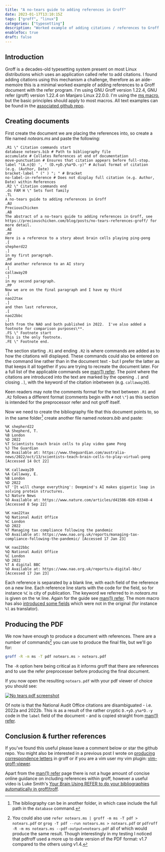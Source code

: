 ```yaml
---
title: "A no-tears guide to adding references in Groff"
date: 2023-01-17T13:10:15Z
tags: ["groff", "linux"]
categories: ["typesetting"]
description: "Worked example of adding citations / references to Groff PDF documents using Refer and a bibliography file."
enableToc: true
draft: false
---
```


## Introduction

Groff is a decades-old typesetting system present on most Linux distributions which uses an application called refer to add citations.  I found adding citations using this mechanism a challenge, therefore as an aide-memoire this is a minimal worked example of adding references to a Groff document with the refer program.  I'm using GNU Groff version 1.22.4, GNU refer (groff) version 1.22.4 on Manjaro Linux 22.0.0.  I'm using the [ms macro](https://www.gnu.org/software/groff/manual/html_node/ms.html#ms), but the basic principles should apply to most macros.  All text examples can be found in the [associated github repo](https://github.com/PreciousChicken/no-tears-reference-groff).

## Creating documents

First create the document we are placing the references into, so create a file named *notears.ms* and paste the following:

```groff
.R1 \" Citation commands start
database notears.bib # Path to bibliography file
accumulate # Collates References at end of documentation
move-punctuation # Ensures that citation appears before full-stop.
label "(A.n|Q) ', ' (D.+yD.y%a*D.-y)" # Actual format of citation (e.g. (Author, Date)
bracket-label " (" ) "; " # Bracket
no-label-in-reference # Does not display full citation (e.g. Author, Date) within References
.R2 \" Citation commands end
.ds FAM H \" Sets font family
.TL
A no-tears guide to adding references in Groff
.AU
PreciousChicken
.AB
The abstract of a no-tears guide to adding references in Groff, see https://preciouschicken.com/blog/posts/no-tears-references-groff/ for more detail.
.AE
.PP
Here is a reference to a story about brain cells playing ping-pong
.[
shepherd22
.]
in my first paragraph.
.PP
And another reference to an AI story
.[
callaway20
.]
in my second paragraph.
.PP
Now we are on the final paragraph and I have my third
.[
nao22tax
.]
and then last reference,
.[
nao22bbc
.]
both from the NAO and both published in 2022.  I've also added a footnote for comparison purposes\**.
.FS \" Footnote start
This is the only footnote.
.FE \" Footnote end.
```

The section starting `.R1` and ending `.R2` is where commands are added as to how the citations will displayed.  These commands could also be entered on the command line rather than in the document text - but I prefer the latter as that keeps it all together if you are trying to recreate the document later.  For a full list of the applicable commands see [man(1) refer](https://man7.org/linux/man-pages/man1/refer.1.html).  The point where the citations are introduced into the text are marked by the opening `.[` and closing `.]`, with the keyword of the citation inbetween (e.g. `callaway20`).

Keen readers may note the comments format for the text between `.R1` and `.R2` follows a different format (comments begin with `#` not `\"`) as this section is intended for the preprocessor refer and not groff itself.

Now we need to create the bibliography file that this document points to, so in the same folder[^1] create another file named *notears.bib* and paste:

[^1]: The bibliography can be in another folder, in which case include the full path in the `database` command.

```groff
%K shepherd22
%A Shepherd, T.
%B London
%D 2022
%T Scientists teach brain cells to play video game Pong
%J The Guardian
%O Available at: https://www.theguardian.com/australia-news/2022/oct/13/scientists-teach-brain-cells-to-play-virtual-pong [Accessed 14 Oct 22]

%K callaway20 
%A Callaway, E.
%B London
%D 2022
%T 'It will change everything': Deepmind's AI makes gigantic leap in solving protein structures.
%J Nature News
%O Available at: https://www.nature.com/articles/d41586-020-03348-4 [Accessed 8 Sep 22]

%K nao22tax
%Q National Audit Office
%C London
%D 2022
%T Managing tax compliance following the pandemic
%O Available at: https://www.nao.org.uk/reports/managing-tax-compliance-following-the-pandemic/ [Accessed 17 Jan 23]

%K nao22bbc
%Q National Audit Office
%C London
%D 2022
%T A digital BBC
%O Available at: https://www.nao.org.uk/reports/a-digital-bbc/ [Accessed 17 Jan 23]
```

Each reference is separated by a blank line, with each field of the reference on a new line.  Each reference line starts with the code for the field, so for instance `%C` is city of publication.  The keyword we referred to in *notears.ms* is given on the `%K` line.  Again for the guide see [man(1) refer](https://man7.org/linux/man-pages/man1/refer.1.html).   The mom macro has also [introduced some fields](https://schaffter.ca/mom/momdoc/refer.html#fields-quick) which were not in the original (for instance `%l` as translator).

## Producing the PDF

We now have enough to produce a document with references.  There are a number of commands[^2] you can use to produce the final file, but we'll go for:

```sh
groff -R -m ms -T pdf notears.ms > notears.pdf
```

The `-R` option here being critical as it informs groff that there are references and to use the refer preprocesser before producing the final document.

If you now open the resulting `notears.pdf` with your pdf viewer of choice you should see:

[![No tears pdf screenshot](https://www.preciouschicken.com/blog/images/no-tears-thumb.png)](https://www.preciouschicken.com/blog/images/no-tears.png)

Of note is that the National Audit Office citations are disambiguated - i.e. 2022a and 2022b.  This is as a result of the rather cryptic `D.+yD.y%a*D.-y` code in the `label` field of the document - and is copied straight from [man(1) refer](https://man7.org/linux/man-pages/man1/refer.1.html).

## Conclusion & further references

If you've found this useful please leave a comment below or star the github repo.  You might also be interested in a previous post I wrote on [producing correspondence letters](https://www.preciouschicken.com/blog/posts/groff-art-letter-writing/) in groff or if you are a vim user my vim plugin: [vim-groff-viewer](https://preciouschicken.com/software/vim-groff-viewer/).

Apart from the [man(1) refer](https://man7.org/linux/man-pages/man1/refer.1.html) page there is not a huge amount of concise online guidance on including references within groff, however a useful video is Luke Smith's [Your Brain Using REFER to do your bibliographies automatically in groff/troff](https://videos.lukesmith.xyz/w/5ANbTYv7cgF69FhpAkVBwi).

[^2]: You could also use `refer notears.ms | groff -m ms -T pdf > notears.pdf` or `grog -T pdf --run notears.ms > notears.pdf` or `pdfroff -R -m ms notears.ms --pdf-output=notears.pdf` all of which would produce the same result.  Though interestingly in my testing I noticed that pdfroff used a more up to date version of the PDF format: v1.7 compared to the others using v1.4.
